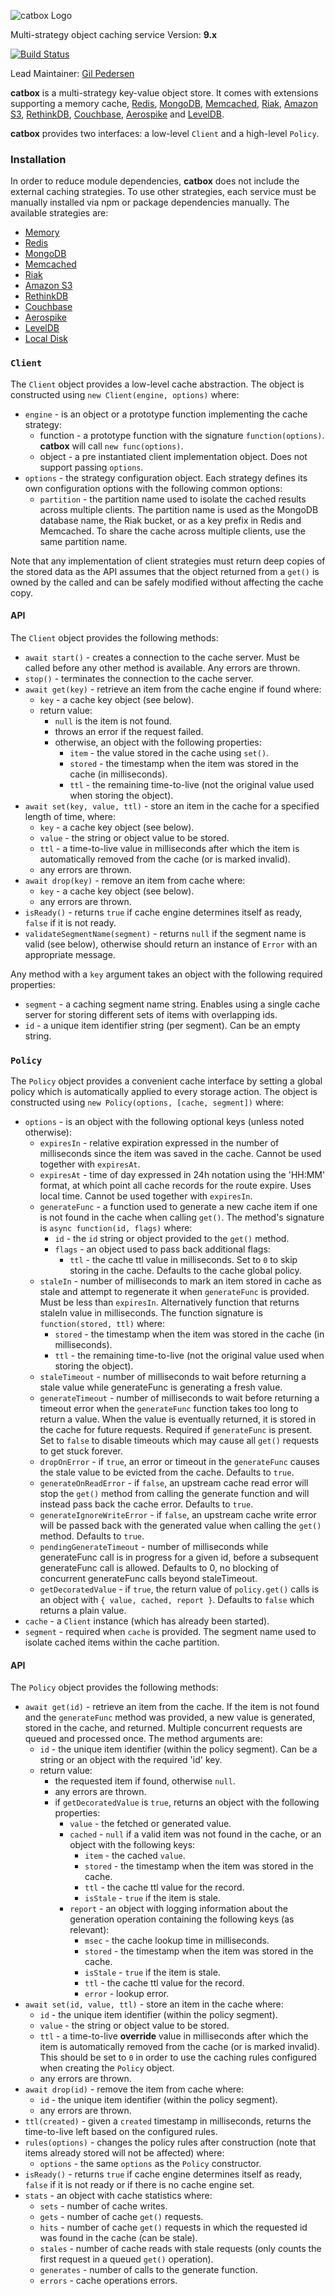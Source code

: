 ![catbox Logo](https://raw.github.com/hapijs/catbox/master/images/catbox.png)

Multi-strategy object caching service
Version: **9.x**

[![Build Status](https://secure.travis-ci.org/hapijs/catbox.svg)](http://travis-ci.org/hapijs/catbox)

Lead Maintainer: [Gil Pedersen](https://github.com/kanongil)

**catbox** is a multi-strategy key-value object store. It comes with extensions supporting a memory
cache,
 [Redis](http://redis.io/),
 [MongoDB](http://www.mongodb.org/),
 [Memcached](http://memcached.org/),
 [Riak](http://basho.com/riak/),
 [Amazon S3](http://aws.amazon.com/s3/),
 [RethinkDB](http://rethinkdb.com),
 [Couchbase](http://www.couchbase.com/),
 [Aerospike](http://www.aerospike.com/) and
 [LevelDB](http://leveldb.org/).

**catbox** provides two interfaces: a low-level `Client` and a high-level `Policy`.


### Installation

In order to reduce module dependencies, **catbox** does not include the external caching
strategies. To use other strategies, each service must be manually installed via npm or package
dependencies manually. The available strategies are:

- [Memory](https://github.com/hapijs/catbox-memory)
- [Redis](https://github.com/hapijs/catbox-redis)
- [MongoDB](https://github.com/hapijs/catbox-mongodb)
- [Memcached](https://github.com/hapijs/catbox-memcached)
- [Riak](https://github.com/DanielBarnes/catbox-riak)
- [Amazon S3](https://github.com/fhemberger/catbox-s3)
- [RethinkDB](https://github.com/codedmart/catbox-rethinkdb)
- [Couchbase](https://github.com/cmfatih/catbox-couchbase)
- [Aerospike](https://github.com/ooogway/catbox-aerospike)
- [LevelDB](https://github.com/mshick/catbox-multilevel)
- [Local Disk](https://github.com/mirusresearch/catbox-disk)


### `Client`

The `Client` object provides a low-level cache abstraction. The object is constructed using
`new Client(engine, options)` where:

- `engine` - is an object or a prototype function implementing the cache strategy:
    - function - a prototype function with the signature `function(options)`. **catbox** will call
      `new func(options)`.
    - object - a pre instantiated client implementation object. Does not support passing `options`.
- `options` - the strategy configuration object. Each strategy defines its own configuration
  options with the following common options:
    - `partition` - the partition name used to isolate the cached results across multiple clients.
      The partition name is used as the MongoDB database name, the Riak bucket, or as a key prefix
      in Redis and Memcached. To share the cache across multiple clients, use the same partition
      name.

Note that any implementation of client strategies must return deep copies of the stored data as the
API assumes that the object returned from a `get()` is owned by the called and can be safely
modified without affecting the cache copy.


#### API

The `Client` object provides the following methods:

- `await start()` - creates a connection to the cache server. Must be called before any other
  method is available. Any errors are thrown.
- `stop()` - terminates the connection to the cache server.
- `await get(key)` - retrieve an item from the cache engine if found where:
    - `key` - a cache key object (see below).
    - return value:
        - `null` is the item is not found.
        - throws an error if the request failed.
        - otherwise, an object with the following properties:
            - `item` - the value stored in the cache using `set()`.
            - `stored` - the timestamp when the item was stored in the cache (in milliseconds).
            - `ttl` - the remaining time-to-live (not the original value used when storing the
              object).
- `await set(key, value, ttl)` - store an item in the cache for a specified length of time, where:
    - `key` - a cache key object (see below).
    - `value` - the string or object value to be stored.
    - `ttl` - a time-to-live value in milliseconds after which the item is automatically removed
      from the cache (or is marked invalid).
    - any errors are thrown.
- `await drop(key)` - remove an item from cache where:
    - `key` - a cache key object (see below).
    - any errors are thrown.
- `isReady()` - returns `true` if cache engine determines itself as ready, `false` if it is not
  ready.
- `validateSegmentName(segment)` - returns `null` if the segment name is valid (see below),
  otherwise should return an instance of `Error` with an appropriate message.

Any method with a `key` argument takes an object with the following required properties:
- `segment` - a caching segment name string. Enables using a single cache server for storing
  different sets of items with overlapping ids.
- `id` - a unique item identifier string (per segment). Can be an empty string.


### `Policy`

The `Policy` object provides a convenient cache interface by setting a global policy which is
automatically applied to every storage action. The object is constructed using
`new Policy(options, [cache, segment])` where:

- `options` - is an object with the following optional keys (unless noted otherwise):
    - `expiresIn` - relative expiration expressed in the number of milliseconds since the item was
      saved in the cache. Cannot be used together with `expiresAt`.
    - `expiresAt` - time of day expressed in 24h notation using the 'HH:MM' format, at which point
      all cache records for the route expire. Uses local time. Cannot be used together with
      `expiresIn`.
    - `generateFunc` - a function used to generate a new cache item if one is not found in the
      cache when calling `get()`. The method's signature is `async function(id, flags)` where:
        - `id` - the `id` string or object provided to the `get()` method.
        - `flags` - an object used to pass back additional flags:
            - `ttl` - the cache ttl value in milliseconds. Set to `0` to skip storing in the cache.
              Defaults to the cache global policy.
    - `staleIn` - number of milliseconds to mark an item stored in cache as stale and attempt to
      regenerate it when `generateFunc` is provided. Must be less than `expiresIn`. Alternatively 
      function that returns staleIn value in milliseconds. The function signature is
      `function(stored, ttl)` where:
        - `stored` - the timestamp when the item was stored in the cache (in milliseconds).
        - `ttl` - the remaining time-to-live (not the original value used when storing the object).
    - `staleTimeout` - number of milliseconds to wait before returning a stale value while
      generateFunc is generating a fresh value.
    - `generateTimeout` - number of milliseconds to wait before returning a timeout error when the
      `generateFunc` function takes too long to return a value. When the value is eventually
      returned, it is stored in the cache for future requests. Required if `generateFunc` is
      present. Set to `false` to disable timeouts which may cause all `get()` requests to get stuck
      forever.
    - `dropOnError` - if `true`, an error or timeout in the `generateFunc` causes the stale value
      to be evicted from the cache. Defaults  to `true`.
    - `generateOnReadError` - if `false`, an upstream cache read error will stop the `get()` method
      from calling the generate function and will instead pass back the cache error. Defaults to
      `true`.
    - `generateIgnoreWriteError` - if `false`, an upstream cache write error will be passed back
      with the generated value when calling the `get()` method. Defaults to `true`.
    - `pendingGenerateTimeout` - number of milliseconds while generateFunc call is in progress for
      a given id, before a subsequent generateFunc call is allowed. Defaults to 0, no blocking of
      concurrent generateFunc calls beyond staleTimeout.
    - `getDecoratedValue` - if `true`, the return value of `policy.get()` calls is an object with
      `{ value, cached, report }`. Defaults to `false` which returns a plain value.
- `cache` - a `Client` instance (which has already been started).
- `segment` - required when `cache` is provided. The segment name used to isolate cached items
  within the cache partition.


#### API

The `Policy` object provides the following methods:

- `await get(id)` - retrieve an item from the cache. If the item is not found and the
  `generateFunc` method was provided, a new value is generated, stored in the cache, and returned.
  Multiple concurrent requests are queued and processed once. The method arguments are:
    - `id` - the unique item identifier (within the policy segment). Can be a string or an object
      with the required 'id' key.
    - return value:
        - the requested item if found, otherwise `null`.
        - any errors are thrown.
        - if `getDecoratedValue` is `true`, returns an object with the following properties:
            - `value` - the fetched or generated value.
            - `cached` - `null` if a valid item was not found in the cache, or an object with the
              following keys:
                - `item` - the cached `value`.
                - `stored` - the timestamp when the item was stored in the cache.
                - `ttl` - the cache ttl value for the record.
                - `isStale` - `true` if the item is stale.
            - `report` - an object with logging information about the generation operation
              containing the following keys (as relevant):
                - `msec` - the cache lookup time in milliseconds.
                - `stored` - the timestamp when the item was stored in the cache.
                - `isStale` - `true` if the item is stale.
                - `ttl` - the cache ttl value for the record.
                - `error` - lookup error.
- `await set(id, value, ttl)` - store an item in the cache where:
    - `id` - the unique item identifier (within the policy segment).
    - `value` - the string or object value to be stored.
    - `ttl` - a time-to-live **override** value in milliseconds after which the item is
      automatically removed from the cache (or is marked invalid). This should be set to `0` in
      order to use the caching rules configured when creating the `Policy` object.
    - any errors are thrown.
- `await drop(id)` - remove the item from cache where:
    - `id` - the unique item identifier (within the policy segment).
    - any errors are thrown.
- `ttl(created)` - given a `created` timestamp in milliseconds, returns the time-to-live left based
  on the configured rules.
- `rules(options)` - changes the policy rules after construction (note that items already stored
  will not be affected) where:
    - `options` - the same `options` as the `Policy` constructor.
- `isReady()` - returns `true` if cache engine determines itself as ready, `false` if it is not
  ready or if there is no cache engine set.
- `stats` - an object with cache statistics where:
    - `sets` - number of cache writes.
    - `gets` - number of cache `get()` requests.
    - `hits` - number of cache `get()` requests in which the requested id was found in the cache
      (can be stale).
    - `stales` - number of cache reads with stale requests (only counts the first request in a
      queued `get()` operation).
    - `generates` - number of calls to the generate function.
    - `errors` - cache operations errors.
